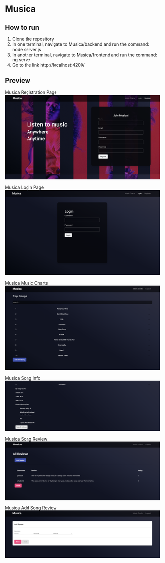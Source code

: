 # Musica

## How to run

1. Clone the repository
2. In one terminal, navigate to Musica/backend and run the command: node server.js
3. In another terminal, navigate to Musica/frontend and run the command: ng serve
4. Go to the link http://localhost:4200/

## Preview
Musica Registration Page
![Musica Registration Page](MusicaRegister.png)

Musica Login Page
![Image description](MusicaLogin.png)

Musica Music Charts
![Image description](MusicaCharts.png)

Musica Song Info
![Image description](MusicaSongInfo.png)

Musica Song Review
![Image description](MusicaSongReview.png)

Musica Add Song Review
![Image description](MusicaAddReview.png)
